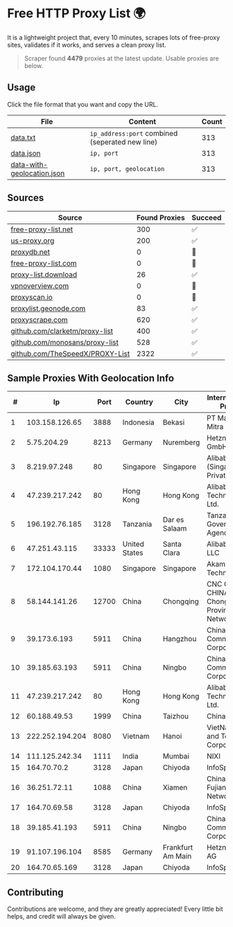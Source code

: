 
# Free HTTP Proxy List 🌍

It is a lightweight project that, every 10 minutes, scrapes lots of free-proxy sites, validates if it works, and serves a clean proxy list.


> Scraper found **4479** proxies at the latest update. Usable proxies are below.

## Usage

Click the file format that you want and copy the URL.


|File|Content|Count|
|----|-------|-----|
|[data.txt](https://raw.githubusercontent.com/themiralay/Proxy-List-World/master/data.txt)|`ip_address:port` combined (seperated new line)|313|
|[data.json](https://raw.githubusercontent.com/themiralay/Proxy-List-World/master/data.json)|`ip, port`|313|
|[data-with-geolocation.json](https://raw.githubusercontent.com/themiralay/Proxy-List-World/master/data-with-geolocation.json)|`ip, port, geolocation`|313|

## Sources

|Source|Found Proxies|Succeed|
|------|-------------|-------|
|[free-proxy-list.net](https://free-proxy-list.net)|300|✅|
|[us-proxy.org](https://www.us-proxy.org)|200|✅|
|[proxydb.net](http://proxydb.net)|0|🚫|
|[free-proxy-list.com](https://free-proxy-list.com/?page=&port=&type%5B%5D=http&type%5B%5D=https&up_time=0&search=Search)|0|🚫|
|[proxy-list.download](https://www.proxy-list.download/HTTP)|26|✅|
|[vpnoverview.com](https://vpnoverview.com/privacy/anonymous-browsing/free-proxy-servers)|0|🚫|
|[proxyscan.io](https://www.proxyscan.io)|0|🚫|
|[proxylist.geonode.com](https://proxylist.geonode.com/api/proxy-list?limit=300&page=1&sort_by=lastChecked&sort_type=desc&protocols=http,https)|83|✅|
|[proxyscrape.com](https://api.proxyscrape.com/v2/?request=displayproxies&protocol=http&timeout=10000&country=all&ssl=all&anonymity=all)|620|✅|
|[github.com/clarketm/proxy-list](https://raw.githubusercontent.com/clarketm/proxy-list/master/proxy-list-raw.txt)|400|✅|
|[github.com/monosans/proxy-list](https://raw.githubusercontent.com/monosans/proxy-list/main/proxies/http.txt)|528|✅|
|[github.com/TheSpeedX/PROXY-List](https://raw.githubusercontent.com/TheSpeedX/PROXY-List/master/http.txt)|2322|✅|


## Sample Proxies With Geolocation Info

|#|Ip|Port|Country|City|Internet Service Provider|
|-|--|----|-------|----|-------------------------|
|1|103.158.126.65|3888|Indonesia|Bekasi|PT Maxindo Mitra Solusi|
|2|5.75.204.29|8213|Germany|Nuremberg|Hetzner Online GmbH|
|3|8.219.97.248|80|Singapore|Singapore|Alibaba Cloud (Singapore) Private Limited|
|4|47.239.217.242|80|Hong Kong|Hong Kong|Alibaba (US) Technology Co., Ltd.|
|5|196.192.76.185|3128|Tanzania|Dar es Salaam|Tanzania e-Government Agency|
|6|47.251.43.115|33333|United States|Santa Clara|Alibaba Cloud LLC|
|7|172.104.170.44|1080|Singapore|Singapore|Akamai Technologies|
|8|58.144.141.26|12700|China|Chongqing|CNC Group CHINA169 Chongqing Province Network|
|9|39.173.6.193|5911|China|Hangzhou|China Mobile Communications Corporation|
|10|39.185.63.193|5911|China|Ningbo|China Mobile Communications Corporation|
|11|47.239.217.242|80|Hong Kong|Hong Kong|Alibaba (US) Technology Co., Ltd.|
|12|60.188.49.53|1999|China|Taizhou|Chinanet|
|13|222.252.194.204|8080|Vietnam|Hanoi|VietNam Post and Telecom Corporation|
|14|111.125.242.34|1111|India|Mumbai|NIXI|
|15|164.70.70.2|3128|Japan|Chiyoda|InfoSphere|
|16|36.251.72.11|1088|China|Xiamen|China Unicom Fujian Province Network|
|17|164.70.69.58|3128|Japan|Chiyoda|InfoSphere|
|18|39.185.41.193|5911|China|Ningbo|China Mobile Communications Corporation|
|19|91.107.196.104|8585|Germany|Frankfurt Am Main|Hetzner Online AG|
|20|164.70.65.169|3128|Japan|Chiyoda|InfoSphere|



## Contributing

Contributions are welcome, and they are greatly appreciated! Every
little bit helps, and credit will always be given.


